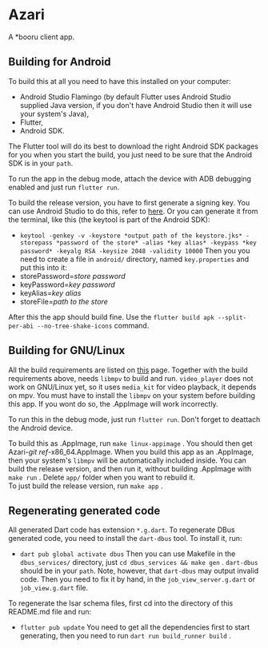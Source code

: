 # Azari

A *booru client app.

## Building for Android

To build this at all you need to have this installed on your computer:
- Android Studio Flamingo (by default Flutter uses Android Studio supplied Java version, if you don't have Android Studio then it will use your system's Java),
- Flutter,
- Android SDK.

The Flutter tool will do its best to download the right Android SDK packages for you when you start the build, you just need to be sure that the Android SDK is in your `path`.

To run the app in the debug mode, attach the device with ADB debugging enabled and just run `flutter run`.

To build the release version, you have to first generate a signing key.
You can use Android Studio to do this, refer to [here](https://developer.android.com/studio/publish/app-signing#generate-key).
Or you can generate it from the terminal, like this (the keytool is part of the Android SDK):
- `keytool -genkey -v -keystore *output path of the keystore.jks* -storepass *password of the store* -alias *key alias* -keypass *key password* -keyalg RSA -keysize 2048 -validity 10000`
Then you you need to create a file in `android/` directory, named `key.properties` and put this into it:
- storePassword=*store password*
- keyPassword=*key password*
- keyAlias=*key alias*
- storeFile=*path to the store*

After this the app should build fine. Use the `flutter build apk --split-per-abi --no-tree-shake-icons` command.

## Building for GNU/Linux

All the build requirements are listed on [this](https://docs.flutter.dev/get-started/install/linux) page. 
Together with the build requirements above, needs `libmpv` to build and run. `video_player` does not work on GNU/Linux yet, so it uses `media_kit` for video playback, it depends on mpv.
You must have to install the `libmpv` on your system before building this app. If you wont do so, the .AppImage will work incorrectly. 

To run this in the debug mode, just run `flutter run`. Don't forget to deattach the Android device.

To build this as .AppImage, run `make linux-appimage` . You should then get Azari-*git ref*-x86_64.AppImage.
When you build this app as an .AppImage, then your system's `libmpv` will be automatically included inside. 
You can build the release version, and then run it, without building .AppImage with `make run` . Delete `app/` folder when you want to rebuild it.  
To just build the release version, run `make app` .

## Regenerating generated code

All generated Dart code has extension `*.g.dart`. To regenerate DBus generated code, you need to install the `dart-dbus` tool. To install it, run:
- `dart pub global activate dbus`
Then you can use Makefile in the `dbus_services/` directory, just `cd dbus_services && make gen` . `dart-dbus` should be in your `path`.
Note, however, that `dart-dbus` may output invalid code. Then you need to fix it by hand, in the `job_view_server.g.dart` or `job_view.g.dart` file.

To regenerate the Isar schema files, first cd into the directory of this README.md file and run:
- `flutter pub update`
You need to get all the dependencies first to start generating, then you need to run `dart run build_runner build` .
